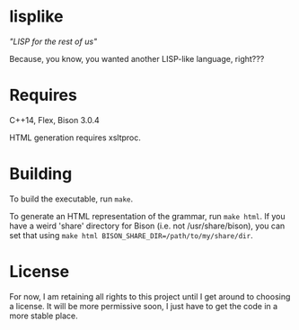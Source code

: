 lisplike
=
*"LISP for the rest of us"*

Because, you know, you wanted another LISP-like language, right???

Requires
=
C++14, Flex, Bison 3.0.4

HTML generation requires xsltproc.

Building
=
To build the executable, run `make`.

To generate an HTML representation of the grammar, run `make html`. If you have a weird 'share' directory for Bison (i.e. not /usr/share/bison), you can set that using `make html BISON_SHARE_DIR=/path/to/my/share/dir`.

License
=
For now, I am retaining all rights to this project until I get around to choosing a license. It will be more permissive soon, I just have to get the code in a more stable place.
